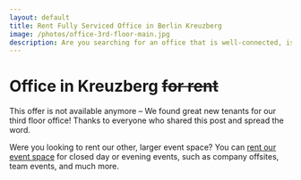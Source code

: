 ```yaml
---
layout: default
title: Rent Fully Serviced Office in Berlin Kreuzberg
image: /photos/office-3rd-floor-main.jpg
description: Are you searching for an office that is well-connected, is in the heart of Berlins independent tech community and offers a furnished, ready-to-go space in one of Berlin’s historic industrial buildings? We have a new opening and would love to have you in our space.
---
```


<h1>
  Office in Kreuzberg <strike>for rent</strike>
</h1>

<p>
  <span class="ttu">This offer is not available anymore</span> – We found great new tenants for our third floor office! Thanks to everyone who shared this post and spread the word.
</p>

<p>
  Were you looking to rent our other, larger event space? You can <a href="/rent-space"> rent our event space</a> for closed day or evening events, such as company offsites, team events, and much more.
</p>

